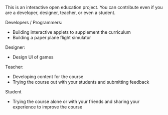 This is an interactive open education project. You can contribute even if you are a developer, designer, teacher, or even a student. 


Developers / Programmers: 
- Building interactive applets to supplement the curriculum
- Building a paper plane flight simulator

Designer: 
- Design UI of games

Teacher: 
- Developing content for the course
- Trying the course out with your students and submitting feedback

Student
- Trying the course alone or with your friends and sharing your experience to improve the course 
